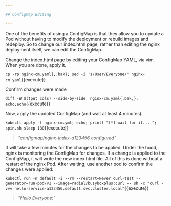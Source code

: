 ```yaml
---

## ConfigMap Editing

---
```


One of the benefits of using a ConfigMap is that they allow you to update a Pod without having to modify the deployment or rebuild images and redeploy. So to change our index.html page, rather than editing the nginx deployment itself, we can edit the ConfigMap.


Change the index.html page by editing your ConfigMap YAML, via vim. When you are done, apply it.

`cp -rp nginx-cm.yaml{,.bak}; sed -i 's/User/Everyone/' nginx-cm.yaml`{{execute}}

Confirm changes were made

`diff -W $(tput cols) --side-by-side  nginx-cm.yaml{.bak,}; echo;echo`{{execute}}

Now, apply the updated ConfigMap (and wait at least 4 minutes).

`kubectl apply -f nginx-cm.yml; echo; printf "[*] wait for it... "; spin.sh sleep 180`{{execute}}
> _"configmap/nginx-index-a123456 configured"_

It will take a few minutes for the changes to be applied.  Under the hood, nginx is monitoring the ConfigMap for changes.  If a change is applied to the ConfigMap, it will write the new index.html file.  All of this is done without a restart of the nginx Pod.
After waiting, use another pod to confirm the changes were applied:

`kubectl run -n default -i --rm --restart=Never curl-test --generator=run-pod/v1 --image=radial/busyboxplus:curl -- sh -c "curl -vvv hello-service-a123456.default.svc.cluster.local"`{{execute}}
> _"Hello Everyone!"_
